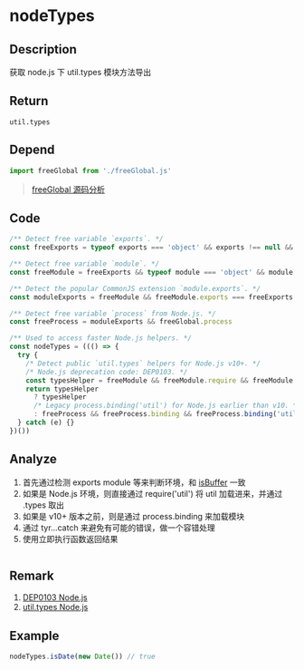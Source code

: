 # nodeTypes 

## Description 
获取 node.js 下 util.types 模块方法导出

## Return
`util.types`
## Depend
```js
import freeGlobal from './freeGlobal.js'
```
> [freeGlobal 源码分析](./freeGlobal.md)
>

## Code
```js
/** Detect free variable `exports`. */
const freeExports = typeof exports === 'object' && exports !== null && !exports.nodeType && exports

/** Detect free variable `module`. */
const freeModule = freeExports && typeof module === 'object' && module !== null && !module.nodeType && module

/** Detect the popular CommonJS extension `module.exports`. */
const moduleExports = freeModule && freeModule.exports === freeExports

/** Detect free variable `process` from Node.js. */
const freeProcess = moduleExports && freeGlobal.process

/** Used to access faster Node.js helpers. */
const nodeTypes = ((() => {
  try {
    /* Detect public `util.types` helpers for Node.js v10+. */
    /* Node.js deprecation code: DEP0103. */
    const typesHelper = freeModule && freeModule.require && freeModule.require('util').types
    return typesHelper
      ? typesHelper
      /* Legacy process.binding('util') for Node.js earlier than v10. */
      : freeProcess && freeProcess.binding && freeProcess.binding('util')
  } catch (e) {}
})())
```
## Analyze
1. 首先通过检测 exports module 等来判断环境，和 [isBuffer](../export/isBuffer.md) 一致
2. 如果是 Node.js 环境，则直接通过 require('util') 将 util 加载进来，并通过 .types 取出
3. 如果是 v10+ 版本之前，则是通过 process.binding 来加载模块
4. 通过 tyr…catch 来避免有可能的错误，做一个容错处理
5. 使用立即执行函数返回结果

<img  :src="$withBase('/assets/nodeTypes.png')" />

## Remark
1. [DEP0103 Node.js](https://nodejs.org/api/deprecations.html#deprecations_dep0103_process_binding_util_is_typechecks)
2. [util.types Node.js](http://nodejs.cn/api/util.html#util_util_types)
## Example
```js
nodeTypes.isDate(new Date()) // true
```
